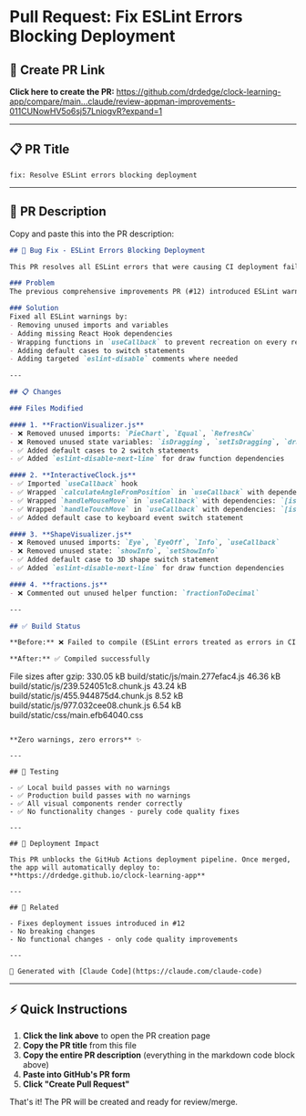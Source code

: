 # Pull Request: Fix ESLint Errors Blocking Deployment

## 🔗 Create PR Link
**Click here to create the PR:**
https://github.com/drdedge/clock-learning-app/compare/main...claude/review-appman-improvements-011CUNowHV5o6sj57LniogvR?expand=1

---

## 📋 PR Title
```
fix: Resolve ESLint errors blocking deployment
```

---

## 📝 PR Description
Copy and paste this into the PR description:

```markdown
## 🐛 Bug Fix - ESLint Errors Blocking Deployment

This PR resolves all ESLint errors that were causing CI deployment failures in GitHub Actions.

### Problem
The previous comprehensive improvements PR (#12) introduced ESLint warnings that are treated as errors in CI (`process.env.CI = true`), causing the build to fail during deployment.

### Solution
Fixed all ESLint warnings by:
- Removing unused imports and variables
- Adding missing React Hook dependencies
- Wrapping functions in `useCallback` to prevent recreation on every render
- Adding default cases to switch statements
- Adding targeted `eslint-disable` comments where needed

---

## 📋 Changes

### Files Modified

#### 1. **FractionVisualizer.js**
- ❌ Removed unused imports: `PieChart`, `Equal`, `RefreshCw`
- ❌ Removed unused state variables: `isDragging`, `setIsDragging`, `dragValue`, `setDragValue`
- ✅ Added default cases to 2 switch statements
- ✅ Added `eslint-disable-next-line` for draw function dependencies

#### 2. **InteractiveClock.js**
- ✅ Imported `useCallback` hook
- ✅ Wrapped `calculateAngleFromPosition` in `useCallback` with dependencies: `[snapToQuarters, centerX, centerY]`
- ✅ Wrapped `handleMouseMove` in `useCallback` with dependencies: `[isDragging, readOnly, calculateAngleFromPosition]`
- ✅ Wrapped `handleTouchMove` in `useCallback` with dependencies: `[isDragging, readOnly, calculateAngleFromPosition]`
- ✅ Added default case to keyboard event switch statement

#### 3. **ShapeVisualizer.js**
- ❌ Removed unused imports: `Eye`, `EyeOff`, `Info`, `useCallback`
- ❌ Removed unused state: `showInfo`, `setShowInfo`
- ✅ Added default case to 3D shape switch statement
- ✅ Added `eslint-disable-next-line` for draw function dependencies

#### 4. **fractions.js**
- ❌ Commented out unused helper function: `fractionToDecimal`

---

## ✅ Build Status

**Before:** ❌ Failed to compile (ESLint errors treated as errors in CI)

**After:** ✅ Compiled successfully

```
File sizes after gzip:
  330.05 kB  build/static/js/main.277efac4.js
  46.36 kB   build/static/js/239.524051c8.chunk.js
  43.24 kB   build/static/js/455.944875d4.chunk.js
  8.52 kB    build/static/js/977.032cee08.chunk.js
  6.54 kB    build/static/css/main.efb64040.css
```

**Zero warnings, zero errors** ✨

---

## 🧪 Testing

- ✅ Local build passes with no warnings
- ✅ Production build passes with no warnings
- ✅ All visual components render correctly
- ✅ No functionality changes - purely code quality fixes

---

## 🚀 Deployment Impact

This PR unblocks the GitHub Actions deployment pipeline. Once merged, the app will automatically deploy to:
**https://drdedge.github.io/clock-learning-app**

---

## 📝 Related

- Fixes deployment issues introduced in #12
- No breaking changes
- No functional changes - only code quality improvements

---

🤖 Generated with [Claude Code](https://claude.com/claude-code)
```

---

## ⚡ Quick Instructions

1. **Click the link above** to open the PR creation page
2. **Copy the PR title** from this file
3. **Copy the entire PR description** (everything in the markdown code block above)
4. **Paste into GitHub's PR form**
5. **Click "Create Pull Request"**

That's it! The PR will be created and ready for review/merge.
